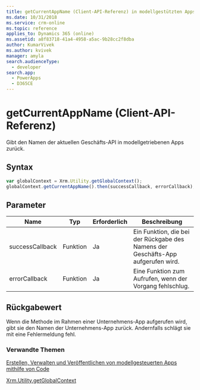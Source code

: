 ```yaml
---
title: getCurrentAppName (Client-API-Referenz) in modellgestützten Apps| MicrosoftDocs
ms.date: 10/31/2018
ms.service: crm-online
ms.topic: reference
applies_to: Dynamics 365 (online)
ms.assetid: a8f83718-41a4-4958-a5ac-9b28cc2f8dba
author: KumarVivek
ms.author: kvivek
manager: amyla
search.audienceType:
  - developer
search.app:
  - PowerApps
  - D365CE
---
```

# <a name="getcurrentappname-client-api-reference"></a>getCurrentAppName (Client-API-Referenz)



Gibt den Namen der aktuellen Geschäfts-API in modellgetriebenen Apps zurück.

## <a name="syntax"></a>Syntax

```JavaScript
var globalContext = Xrm.Utility.getGlobalContext();
globalContext.getCurrentAppName().then(successCallback, errorCallback);
``` 

## <a name="parameters"></a>Parameter

|Name |Typ |Erforderlich |Beschreibung |
|---|---|---|---|
|successCallback |Funktion |Ja |Ein Funktion, die bei der Rückgabe des Namens der Geschäfts-App aufgerufen wird.  |
|errorCallback |Funktion |Ja |Eine Funktion zum Aufrufen, wenn der Vorgang fehlschlug.  |

## <a name="return-value"></a>Rückgabewert

Wenn die Methode im Rahmen einer Unternehmens-App aufgerufen wird, gibt sie den Namen der Unternehmens-App zurück. Andernfalls schlägt sie mit eine Fehlermeldung fehl.

### <a name="related-topics"></a>Verwandte Themen

[Erstellen, Verwalten und Veröffentlichen von modellgesteuerten Apps mithilfe von Code](../../../../create-manage-model-driven-apps-using-code.md)

[Xrm.Utility.getGlobalContext](../getGlobalContext.md)


